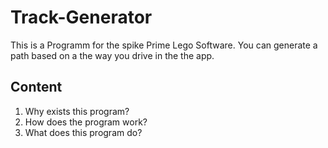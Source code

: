 # Track-Generator

This is a Programm for the spike Prime Lego Software. 
You can generate a path based on a the way you drive in the the app.

## Content

1. Why exists this program?
2. How does the program work?
3. What does this program do?
